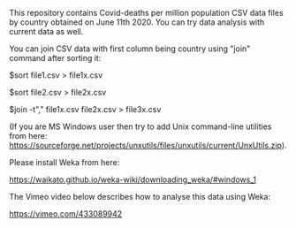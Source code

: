 This repository contains Covid-deaths per million population CSV data files by country obtained on June 11th 2020.
You can try data analysis with current data as well. 

You can join CSV data with first column being country using "join" command after sorting it:

$sort file1.csv > file1x.csv

$sort file2.csv > file2x.csv

$join -t"," file1x.csv file2x.csv > file3x.csv

(If you are MS Windows user then try to add Unix command-line utilities from here:
https://sourceforge.net/projects/unxutils/files/unxutils/current/UnxUtils.zip).

Please install Weka from here:

https://waikato.github.io/weka-wiki/downloading_weka/#windows_1


The Vimeo video below describes how to analyse this data using Weka:

https://vimeo.com/433089942



